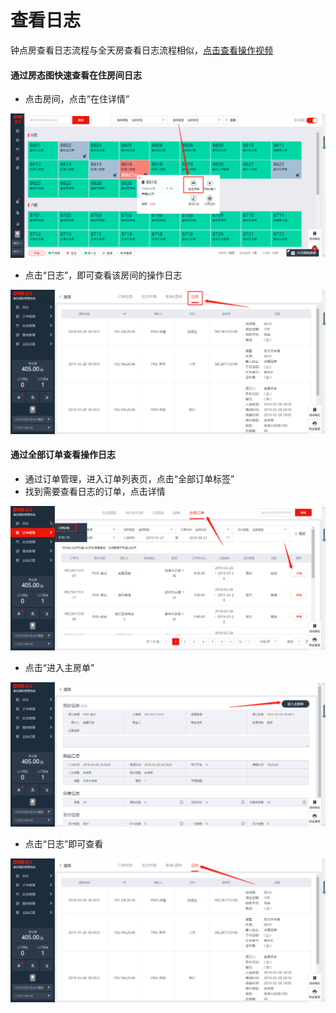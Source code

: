 # 查看日志

钟点房查看日志流程与全天房查看日志流程相似，[点击查看操作视频](http://crs-pms-vidio.oss-cn-beijing.aliyuncs.com/%E9%92%9F%E7%82%B9%E6%88%BF%E6%97%A5%E5%BF%97.mp4)

#### 通过房态图快速查看在住房间日志

* 点击房间，点击“在住详情”

![](../../.gitbook/assets/image%20%28460%29.png)

* 点击“日志”，即可查看该房间的操作日志

![](../../.gitbook/assets/image%20%28231%29.png)

#### 通过全部订单查看操作日志

* 通过订单管理，进入订单列表页，点击“全部订单标签”
* 找到需要查看日志的订单，点击详情

![](../../.gitbook/assets/image%20%28190%29.png)

* 点击“进入主房单”

![](../../.gitbook/assets/image%20%28737%29.png)

* 点击“日志”即可查看

![](../../.gitbook/assets/image%20%28118%29.png)

